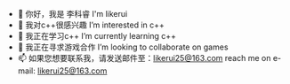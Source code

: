 - 👋 你好，我是 李科睿                                   I'm likerui
- 👀 我对c++很感兴趣                                    I’m interested in c++
- 🌱 我正在学习c++                                      I’m currently learning c++
- 💞️ 我正在寻求游戏合作                                  I’m looking to collaborate on games
- 📫 如果您想要联系我，请发送邮件至：likerui25@163.com     reach me on e-mail: likerui25@163.com 

